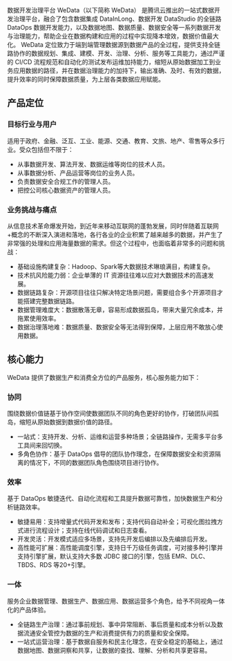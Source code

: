 数据开发治理平台 WeData（以下简称 WeData） 是腾讯云推出的一站式数据开发治理平台，融合了包含数据集成 DataInLong、数据开发 DataStudio 的全链路 DataOps 数据开发能力，以及数据地图、数据质量、数据安全等一系列数据开发与治理能力，帮助企业在数据构建和应用的过程中实现降本增效，数据价值最大化。
WeData 定位致力于端到端管理数据源到数据产品的全过程，提供支持全链路协作的数据规划、集成、建模、开发、治理、分析、服务等工具能力，通过严谨的 CI/CD 流程规范和自动化的测试发布运维加持能力，缩短从原始数据加工到业务应用数据的路径，并在数据治理能力的加持下，输出准确、及时、有效的数据，提升效率的同时保障数据质量，为上层各类数据应用赋能。

## 产品定位
### 目标行业与用户
适用于政府、金融、泛互、工业、能源、交通、教育、文旅、地产、零售等众多行业。受众包括但不限于：
- 从事数据开发、算法开发、数据运维等岗位的技术人员。
- 从事数据分析、产品运营等岗位的业务人员。
- 负责数据安全合规工作的管理人员。
- 把控公司核心数据资产的管理人员。

### 业务挑战与痛点
从信息技术革命爆发开始，到近年来移动互联网的蓬勃发展，同时伴随着互联网+概念的不断深入演进和落地，各行各业的企业积累了越来越多的数据，并产生了非常强的处理和应用海量数据的需求。但这个过程中，也面临着非常多的问题和挑战：
- 基础设施构建复杂：Hadoop、Spark等大数据技术琳琅满目，构建复杂。
- 技术抗风险能力弱：企业单薄的 IT 资源往往难以应对大数据技术的高速发展。
- 数据链路复杂：开源项目往往只解决特定场景问题，需要组合多个开源项目才能搭建完整数据链路。
- 数据管理难度大：数据散落无章，容易形成数据孤岛，带来大量冗余成本，并拖累使用效率。
- 数据治理落地难：数据质量、数据安全等无法得到保障，上层应用不敢放心使用数据。


## 核心能力
WeData 提供了数据生产和消费全方位的产品服务，核心服务能力如下：
### 协同
围绕数据价值链基于协作空间使数据团队不同的角色更好的协作，打破团队间孤岛，缩短从原始数据到数据价值的路径。
- 一站式：支持开发、分析、运维和运营多种场景；全链路操作，无需多平台多工具间来回切换。
- 多角色协作：基于 DataOps 倡导的团队协作理念，在保障数据安全和资源隔离的情况下，不同的数据团队角色围绕项目进行协作。

### 效率
基于 DataOps 敏捷迭代、自动化流程和工具提升数据可靠性，加快数据生产和分析链路效率。
- 敏捷易用：支持增量式代码开发和发布；支持代码自动补全；可视化图拉拽方式进行流程设计；支持在线代码调试和日志查看。
- 开发灵活：开发模式适应多场景，支持先开发后编排以及先编排后开发。
- 高性能可扩展：高性能调度引擎，支持日千万级任务调度，可对接多种引擎并支持引擎扩展，默认支持大多数 JDBC 接口的引擎，包括 EMR、DLC、TBDS、RDS 等20+引擎。

### 一体
服务企业数据管理、数据生产、数据应用、数据运营多个角色，给予不同视角一体化的产品体验。
- 全链路生产治理：通过事前规划、事中异常阻断、事后质量和成本分析以及数据流通安全管控为数据的生产和消费提供有力的质量和安全保障。
- 一站式运营治理：基于数据自服务和民主化理念，在安全稳定的基础上，通过数据地图、数据洞察和共享，让数据的查找、理解、分析和共享更容易。

